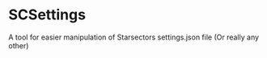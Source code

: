 # SCSettings
A tool for easier manipulation of Starsectors settings.json file (Or really any other)
